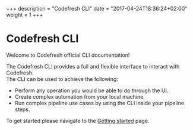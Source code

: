 +++
description = "Codefresh CLI"
date = "2017-04-24T18:36:24+02:00"
weight = 1
+++

# Codefresh CLI

Welcome to Codefresh official CLI documentation!

The Codefresh CLI provides a full and flexible interface to interact with Codefresh.<br>
The CLI can be used to achieve the following:
<ul>
    <li>Perform any operation you would be able to do through the UI.</li>
    <li>Create complex automation from your local machine.</li>
    <li>Run complex pipeline use cases by using the CLI inside your pipeline steps.</li>
</ul>

To get started please navigate to the [Getting started](getting-started) page.
